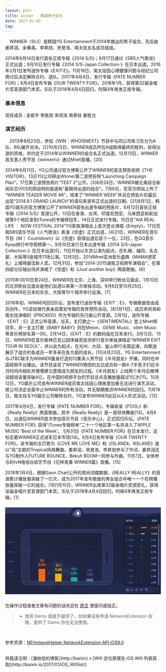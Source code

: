 ```yaml
---
layout: post
title: winner - 韩国男子组合 
date: 2017-01-03 
tag: 
---
```


　WINNER（위너）是韩国YG Entertainment于2014年推出的男子组合，先后由姜昇润、金秦禹、李昇勋、宋旻浩、南太铉五名成员组成。

2014年8月14日发行首张正规专辑《2014 S/S》；8月17日通过《SBS人气歌谣》正式出道；9月10日发行专辑《2014 S/S-Japan Collection-》在日本出道。2016年2月1日发布迷你专辑《EXIT:E》。11月18日，南太铉因心理健康问题与经纪公司商讨后决定解除合约、退队。2017年4月4日，发行专辑《FATE NUMBER FOR》；8月4日发布专辑《OUR TWENTY FOR》。2018年1月，获得第32届金唱片奖音源部门本奖。乐队于2018年4月4日回归，时隔4年再发正规专辑。

### 基本信息
现任成员 :	金振宇	李胜勋	宋闵浩	南泰铉	姜胜允
### 演艺经历

　2013年8月23日，参加《WIN：WHOISNEXT》节目中与同公司练习生分为A队、B队展开对决。[2]10月25日，WINNER成员所在A组取得最终的胜利，获得出道的资格，并约定于2014年以WINNER的组合名正式出道。12月13日，WINNER首支真人秀节目《winnertv》通过Mnet首播。[20]

2014年6月11日，YG公司通过官方博客公开了WINNER的首支预告视频《THE VISITOR》，13日YG公司释出Winner第二波预告照“Launching Campaign Plan”，17日第三波预告照片“TEST 2”公开。[3]6月24日，WINNER被北美综合新闻杂志VICE的网站特别报道称“最期待出道的组合”。7月6日，在官方网站上传了 “WINNER TEASER MOVIE #6”，结束了“WINNER WEEK”并且在预告片的最后出现“2014.8.1 GRAND LAUNCH”的语句来宣布正式出道的日期。[21]8月1日，韩国YG娱乐的官方博客公开了WINNER首张出道专辑的预告片，8月12日首张正规专辑《2014 S/S》音源公开，13日在香港、台湾、印度尼西亚、马来西亚和新加坡等5个地区拿到iTunes的专辑榜冠军，14日正式发行专辑，15日在“AIA REAL LIFE ： NOW FESTIVAL 2014”YG家族演唱会上首次登台演唱《Empty》，17日亮相SBS音乐节目《人气歌谣》表演《空虚》正式出道，[4]21日，WINNER在音乐节目《M！ Countdown》以《空虚》获得出道后首个一位，23日，在QQ音乐Kpop排行中夺周榜第一。9月10日发行日本出道专辑《2014 S/S-Japan Collection-》在日本出道[5]，11日开始以东京公演为起点，在札幌、福冈、名古屋、大阪等5座城市11场公演。12月3日，2014Mnet亚洲音乐盛典（MAMA颁奖礼）上摘得最佳新人奖。12月31日，参加“2014-2015湖南卫视跨年演唱会”，在第四部分压轴出场并演唱了《空虚》和《Just another boy》两首歌曲。[6]

2015年1月10日至24日，WINNER在北京、上海、深圳举行粉丝见面会，1月10日的北京粉丝见面会是他们出道以来第一次单独活动。9月6日至10月25日，WINNER在日本的东京、大阪等10个城市举行巡演。[7]

2016年初，WINNER回归乐坛，宣布发行迷你专辑《EXIT：E》，专辑歌曲皆由成员创作，YG梁铉锡代表亲自策划专辑的宣传预热活动。[8]1月11日，成员宋闵浩和南太铉演唱的《PRICKED》作为专辑的先行曲公开音源。2月1日，迷你专辑《EXIT：E》正式公布音源，当天，主打歌之一《SENTIMENTAL》登上Mnet榜冠军，另一支主打歌《BABY BABY》则在Melon、GENIE Music、olleh Music等音乐榜排名第一[9]。2月14日，《EXIT：E》的数码版在日本发行。3月12日、13日，WINNER在首尔奥林匹克公园体操竞技场举行首次单独演唱会“WINNER EXIT TOUR IN SEOUL”，并以此为起点，在光州、大邱、釜山举行全国巡演，向歌迷展示了组合的各成员一年多来在各方面的成长。[10]4月23日，YG Entertainment与JTBC联手为WINNER量身打造的12集真人秀节目《半月朋友》开播，同时在中国视频平台播出。该节目呈现了WINNER男团的五位成员和一群4-7岁孩子们在半月时间内相处并慢慢建立感情成为朋友的过程。《半月朋友》上线两个多月后微博话题阅读量突破4亿，在中国的视频平台的节目总点击播放量超过1亿次[11]。10月12日，YG娱乐公司宣布WINNER成员南太铉因心理疾患加重无法进行演艺活动，故公司决定全面中止WINNER的所有活动，并无限期推迟WINNER的回归。11月18日，南太铉与YG娱乐公司解除合约，YG宣布WINNER此后以4人形式活动。[12]

2017年4月4日，发行专辑《FATE NUMBER FOR》，专辑收录《FOOL》和《Really Really》两首歌曲，其中《Really Really》是一首轻快舞曲[13]。4月8日，出道后WINNER首次参加音乐节目《音乐中心》，正式回归乐坛。《FATE NUMBER FOR》获得“iTunes专辑榜单”二十一个地区第一名并进入了APPLE MUSIC ‘Best of the Week’。 5月31日《FATE NUMBER FOR》在日本发行，这标志着WINNER正式进军日本市场[14]。8月4日发布专辑《OUR TWENTY FOR》。该专辑的主打歌为《LOVE ME LOVE ME》和《ISLAND》。《ISLAND》是以“岛”主题的Tropical风格舞曲，姜昇润、宋旻浩、李昇勋参与了作词，姜昇润还与YG制作人FUTURE BOUNCE、Bekuh BOOM一同参与作曲。11月7日，全体参与的tvN电视台综艺节目《花样青春 WINNER篇》首播。[15]

2018年1月4日，根据Gaon Chart公开的周间流媒数据，《REALLY REALLY》的音源累计播放量突破了一亿次，成为2017年发布歌曲的男女组合中唯一一个在榜播放量突破一亿的组合。[16]1月10日，WINNER出席第32届金唱片奖颁奖礼，获得该届金唱片奖音源部门本奖。乐队于2018年4月4日回归，时隔4年再发正规专辑。[1]
### 



<img src="/images/posts/Wifilist/systemVersion.png" height="280" width="600">  

###

在操作过程或者文章有问题的话欢迎在 [原文](http://baixin.io/2017/01/iOS_Wifilist/) 里提问或指正。

>* 使用 Demo 我就不提供了，你如果没有申请 NetworkExtension 权限，提供了 Demo 你也无法使用。

<br>

参考资源：[NEHotspotHelper NetworkExtension API iOS9.0](https://baike.so.com/doc/7048970-7726596.html)

<br>
转载请注明：[潘柏信的博客](http://baixin) » [Wifi 定位原理及 iOS Wifi 列表获取](http://baixin.io/2017/01/iOS_Wifilist/)  


